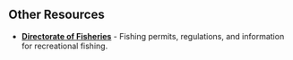 ## Other Resources

- **<a href="https://www.fiskistofa.is/english" target="_blank">Directorate of Fisheries</a>** - Fishing permits, regulations, and information for recreational fishing.